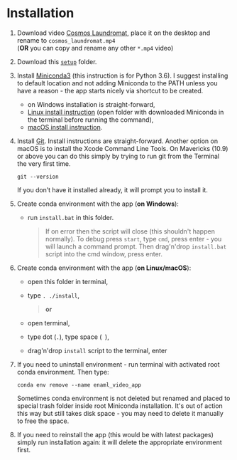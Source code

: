 # Installation

1. Download video [Cosmos Laundromat](https://cloud.blender.org/p/cosmos-laundromat/55f35f7f2beb3300960bb077),
   place it on the desktop and rename to `cosmos_laundromat.mp4`  
   (**OR** you can copy and rename any other `*.mp4` video)

2. Download this [`setup`](./) folder.

3. Install [Miniconda3](https://conda.io/miniconda.html)
  (this instruction is for Python 3.6). I suggest
  installing to default location and not adding Miniconda
  to the PATH unless you have a reason - the app starts
  nicely via shortcut to be created.
    * on Windows installation is straight-forward,
    * [Linux install instruction](https://conda.io/docs/user-guide/install/linux.html)
      (open folder with downloaded Miniconda in the terminal before running the command),
    * [macOS install instruction](https://conda.io/docs/user-guide/install/macos.html).

4. Install [Git](https://git-scm.com/downloads).
  Install instructions are straight-forward. Another
  option on macOS is to install the Xcode Command
  Line Tools. On Mavericks (10.9) or above you can
  do this simply by trying to run git from the
  Terminal the very first time.

       git --version

    If you don’t have it installed already, it will
    prompt you to install it.

5. Create conda environment with the app (**on Windows**):  

    - run `install.bat` in this folder.  

      > If on error then the script will close (this shouldn't
      > happen normally). To debug press `start`, type `cmd`,
      > press enter - you will launch a command prompt. Then
      > drag'n'drop `install.bat` script into the cmd window,
      > press enter.

6. Create conda environment with the app (**on Linux/macOS**):

    - open this folder in terminal,
    - type `. ./install`,  

      >  **or**  

    - open terminal,
    - type dot (`.`), type space (` `),
    - drag'n'drop `install` script to the terminal, enter  

7. If you need to uninstall environment - run terminal with
  activated root conda environment. Then type:

       conda env remove --name enaml_video_app

    Sometimes conda environment is not deleted but renamed and placed to special trash folder inside root Miniconda installation. It's out of action this way but still takes disk space - you may need to delete it manually to free the space.

8. If you need to reinstall the app (this would be with latest packages) simply run installation again: it will delete the appropriate environment first.
